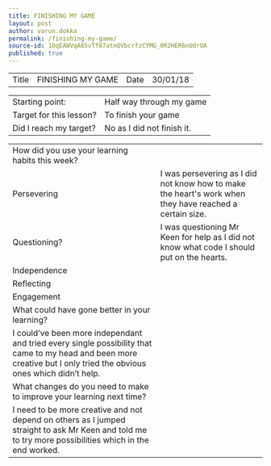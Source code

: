 ```yaml
---
title: FINISHING MY GAME
layout: post
author: varun.dokka
permalink: /finishing-my-game/
source-id: 1OqEAWVqA65vTf07atnQVbcrfzCYMG_0R2HER6nUdrOA
published: true
---
```

<table>
  <tr>
    <td>Title</td>
    <td>FINISHING MY GAME</td>
    <td>Date</td>
    <td>30/01/18</td>
  </tr>
</table>


<table>
  <tr>
    <td>Starting point:</td>
    <td>Half way through my game</td>
  </tr>
  <tr>
    <td>Target for this lesson?</td>
    <td>To finish your game</td>
  </tr>
  <tr>
    <td>Did I reach my target? </td>
    <td>No as I did not finish it.</td>
  </tr>
</table>


<table>
  <tr>
    <td>How did you use your learning habits this week?</td>
    <td></td>
  </tr>
  <tr>
    <td>Persevering</td>
    <td>I was persevering as I did not know how to make the heart's work when they have reached a certain size.</td>
  </tr>
  <tr>
    <td>Questioning?</td>
    <td>I was questioning Mr Keen for help as I did not know what code I should put on the hearts.</td>
  </tr>
  <tr>
    <td>Independence</td>
    <td></td>
  </tr>
  <tr>
    <td>Reflecting</td>
    <td></td>
  </tr>
  <tr>
    <td>Engagement</td>
    <td></td>
  </tr>
  <tr>
    <td>What could have gone better in your learning?</td>
    <td></td>
  </tr>
  <tr>
    <td>I could’ve been more independant and tried every single possibility that came to my head and been more creative but I only tried the obvious ones which didn’t help.</td>
    <td></td>
  </tr>
  <tr>
    <td>What changes do you need to make to improve your learning next time?</td>
    <td></td>
  </tr>
  <tr>
    <td>I need to be more creative and not depend on others as I jumped straight to ask Mr Keen and told me to try more possibilities which in the end worked.</td>
    <td></td>
  </tr>
</table>



